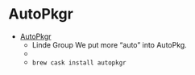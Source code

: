 # AutoPkgr
- [AutoPkgr](https://www.lindegroup.com/autopkgr)
  -  Linde Group We put more “auto” into AutoPkg.
  - 
  - `brew cask install autopkgr`
